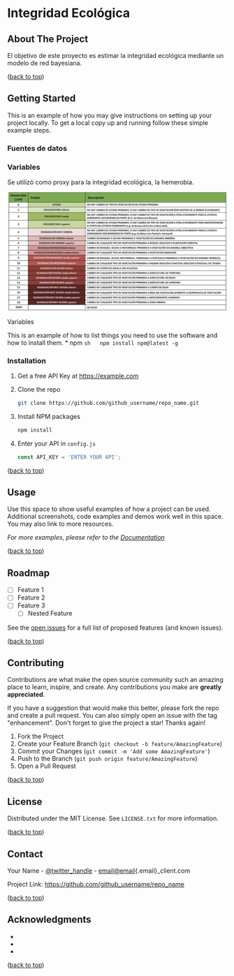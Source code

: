 <a name="ie-model"></a>

<br />

<h3 align="center">

# Integridad Ecológica

</h3>

<!-- ABOUT THE PROJECT -->

## About The Project

El objetivo de este proyecto es estimar la integridad ecológica mediante un modelo de red bayesiana.

<p align="right">

(<a href="#readme-top">back to top</a>)

</p>

<!-- GETTING STARTED -->

## Getting Started

This is an example of how you may give instructions on setting up your project locally. To get a local copy up and running follow these simple example steps.

### Fuentes de datos

### Variables

Se utilizó como proxy para la integridad ecológica, la hemerobia.

![](images/hemerobia.png)

Variables

This is an example of how to list things you need to use the software and how to install them. \* npm `sh   npm install npm@latest -g`

### Installation

1.  Get a free API Key at <https://example.com>

2.  Clone the repo

    ``` sh
    git clone https://github.com/github_username/repo_name.git
    ```

3.  Install NPM packages

    ``` sh
    npm install
    ```

4.  Enter your API in `config.js`

    ``` js
    const API_KEY = 'ENTER YOUR API';
    ```

<p align="right">

(<a href="#readme-top">back to top</a>)

</p>

<!-- USAGE EXAMPLES -->

## Usage

Use this space to show useful examples of how a project can be used. Additional screenshots, code examples and demos work well in this space. You may also link to more resources.

*For more examples, please refer to the [Documentation](https://example.com)*

<p align="right">

(<a href="#readme-top">back to top</a>)

</p>

<!-- ROADMAP -->

## Roadmap

-   [ ] Feature 1
-   [ ] Feature 2
-   [ ] Feature 3
    -   [ ] Nested Feature

See the [open issues](https://github.com/github_username/repo_name/issues) for a full list of proposed features (and known issues).

<p align="right">

(<a href="#readme-top">back to top</a>)

</p>

<!-- CONTRIBUTING -->

## Contributing

Contributions are what make the open source community such an amazing place to learn, inspire, and create. Any contributions you make are **greatly appreciated**.

If you have a suggestion that would make this better, please fork the repo and create a pull request. You can also simply open an issue with the tag "enhancement". Don't forget to give the project a star! Thanks again!

1.  Fork the Project
2.  Create your Feature Branch (`git checkout -b feature/AmazingFeature`)
3.  Commit your Changes (`git commit -m 'Add some AmazingFeature'`)
4.  Push to the Branch (`git push origin feature/AmazingFeature`)
5.  Open a Pull Request

<p align="right">

(<a href="#readme-top">back to top</a>)

</p>

<!-- LICENSE -->

## License

Distributed under the MIT License. See `LICENSE.txt` for more information.

<p align="right">

(<a href="#readme-top">back to top</a>)

</p>

<!-- CONTACT -->

## Contact

Your Name - [\@twitter_handle](https://twitter.com/twitter_handle) - [email\@email](mailto:email@email){.email}\_client.com

Project Link: <https://github.com/github_username/repo_name>

<p align="right">

(<a href="#readme-top">back to top</a>)

</p>

<!-- ACKNOWLEDGMENTS -->

## Acknowledgments

-   

-   

-   

<p align="right">

(<a href="#readme-top">back to top</a>)

</p>

<!-- MARKDOWN LINKS & IMAGES -->

<!-- https://www.markdownguide.org/basic-syntax/#reference-style-links -->
